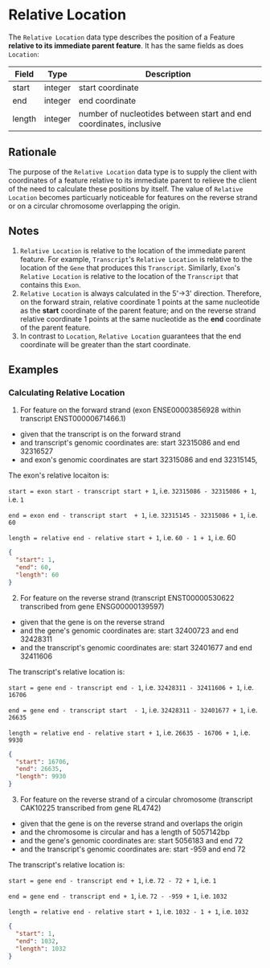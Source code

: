 # Relative Location

The `Relative Location` data type describes the position of a Feature **relative to its immediate parent feature**. It has the same fields as does `Location`:

| Field  | Type      | Description |
|------- |-----------|-------------|
| start  | integer   | start coordinate
| end    | integer   | end coordinate
| length | integer   | number of nucleotides between start and end coordinates, inclusive

## Rationale
The purpose of the `Relative Location` data type is to supply the client with coordinates of a feature relative to its immediate parent to relieve the client of the need to calculate these positions by itself. The value of `Relative Location` becomes particuarly noticeable for features on the reverse strand or on a circular chromosome overlapping the origin.

## Notes
1. `Relative Location` is relative to the location of the immediate parent feature. For example, `Transcript`'s `Relative Location` is relative to the location of the `Gene` that produces this `Transcript`. Similarly, `Exon`'s `Relative Location` is relative to the location of the `Transcript` that contains this `Exon`.
2. `Relative Location` is always calculated in the 5'->3' direction. Therefore, on the forward strain, relative coordinate 1 points at the same nucleotide as the **start** coordinate of the parent feature; and on the reverse strand relative coordinate 1 points at the same nucleotide as the **end** coordinate of the parent feature.
3. In contrast to `Location`, `Relative Location` guarantees that the end coordinate will be greater than the start coordinate.


## Examples

### Calculating Relative Location

1. For feature on the forward strand (exon ENSE00003856928 within transcript ENST00000671466.1)
- given that the transcript is on the forward strand
- and transcript's genomic coordinates are: start 32315086 and end 32316527
- and exon's genomic coordinates are start 32315086 and end 32315145,

The exon's relative locaiton is:

`start = exon start - transcript start + 1`, i.e. `32315086 - 32315086 + 1`, i.e. `1`

`end = exon end - transcript start  + 1`, i.e. `32315145 - 32315086 + 1`, i.e. `60`

`length = relative end - relative start + 1`, i.e. `60 - 1 + 1`, i.e. 60


```json
{
  "start": 1,
  "end": 60,
  "length": 60
}
```

2. For feature on the reverse strand (transcript ENST00000530622 transcribed from gene ENSG00000139597)
- given that the gene is on the reverse strand
- and the gene's genomic coordinates are: start 32400723 and end 32428311
- and the transcript's genomic coordinates are: start 32401677 and end 32411606

The transcript's relative location is:

`start = gene end - transcript end - 1`, i.e. `32428311 - 32411606 + 1`, i.e. `16706`

`end = gene end - transcript start  - 1`, i.e. `32428311 - 32401677 + 1`, i.e. `26635`

`length = relative end - relative start + 1`, i.e. `26635 - 16706 + 1`, i.e. `9930`


```json
{
  "start": 16706,
  "end": 26635,
  "length": 9930
}
```

3. For feature on the reverse strand of a circular chromosome (transcript CAK10225 transcribed from gene RL4742)
- given that the gene is on the reverse strand and overlaps the origin
- and the chromosome is circular and has a length of 5057142bp
- and the gene's genomic coordinates are: start 5056183 and end 72
- and the transcript's genomic coordinates are: start -959 and end 72

The transcript's relative location is:

`start = gene end - transcript end + 1`, i.e. `72 - 72 + 1`, i.e. `1`

`end = gene end - transcript end + 1`, i.e. `72 - -959 + 1`, i.e. `1032`

`length = relative end - relative start + 1`, i.e. `1032 - 1 + 1`, i.e. `1032`

```json
{
  "start": 1,
  "end": 1032,
  "length": 1032
}
```
